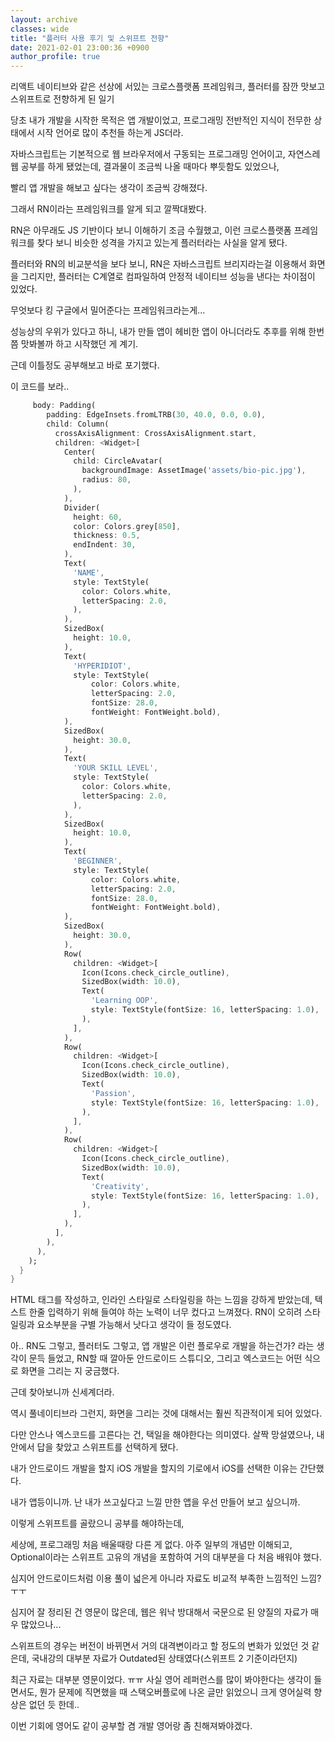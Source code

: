 ```yaml
---
layout: archive
classes: wide
title: "플러터 사용 후기 및 스위프트 전향"
date: 2021-02-01 23:00:36 +0900
author_profile: true
---
```


리액트 네이티브와 같은 선상에 서있는 크로스플랫폼 프레임워크, 플러터를 잠깐 맛보고 스위프트로 전향하게 된 일기

당초 내가 개발을 시작한 목적은 앱 개발이었고, 프로그래밍 전반적인 지식이 전무한 상태에서 시작 언어로 많이 추천들 하는게 JS더라.

자바스크립트는 기본적으로 웹 브라우저에서 구동되는 프로그래밍 언어이고, 자연스레 웹 공부를 하게 됐었는데, 결과물이 조금씩 나올 때마다 뿌듯함도 있었으나,

빨리 앱 개발을 해보고 싶다는 생각이 조금씩 강해졌다. 

그래서 RN이라는 프레임워크를 알게 되고 깔짝대봤다.

RN은 아무래도 JS 기반이다 보니 이해하기 조금 수월했고, 이런 크로스플랫폼 프레임워크를 찾다 보니 비슷한 성격을 가지고 있는게 플러터라는 사실을 알게 됐다.

플러터와 RN의 비교분석을 보다 보니, RN은 자바스크립트 브리지라는걸 이용해서 화면을 그리지만, 플러터는 C계열로 컴파일하여 안정적 네이티브 성능을 낸다는 차이점이 있었다.

무엇보다 킹 구글에서 밀어준다는 프레임워크라는게...

성능상의 우위가 있다고 하니, 내가 만들 앱이 헤비한 앱이 아니더라도 추후를 위해 한번쯤 맛봐볼까 하고 시작했던 게 계기.

근데 이틀정도 공부해보고 바로 포기했다.

이 코드를 보라..

```dart
     body: Padding(
        padding: EdgeInsets.fromLTRB(30, 40.0, 0.0, 0.0),
        child: Column(
          crossAxisAlignment: CrossAxisAlignment.start,
          children: <Widget>[
            Center(
              child: CircleAvatar(
                backgroundImage: AssetImage('assets/bio-pic.jpg'),
                radius: 80,
              ),
            ),
            Divider(
              height: 60,
              color: Colors.grey[850],
              thickness: 0.5,
              endIndent: 30,
            ),
            Text(
              'NAME',
              style: TextStyle(
                color: Colors.white,
                letterSpacing: 2.0,
              ),
            ),
            SizedBox(
              height: 10.0,
            ),
            Text(
              'HYPERIDIOT',
              style: TextStyle(
                  color: Colors.white,
                  letterSpacing: 2.0,
                  fontSize: 28.0,
                  fontWeight: FontWeight.bold),
            ),
            SizedBox(
              height: 30.0,
            ),
            Text(
              'YOUR SKILL LEVEL',
              style: TextStyle(
                color: Colors.white,
                letterSpacing: 2.0,
              ),
            ),
            SizedBox(
              height: 10.0,
            ),
            Text(
              'BEGINNER',
              style: TextStyle(
                  color: Colors.white,
                  letterSpacing: 2.0,
                  fontSize: 28.0,
                  fontWeight: FontWeight.bold),
            ),
            SizedBox(
              height: 30.0,
            ),
            Row(
              children: <Widget>[
                Icon(Icons.check_circle_outline),
                SizedBox(width: 10.0),
                Text(
                  'Learning OOP',
                  style: TextStyle(fontSize: 16, letterSpacing: 1.0),
                ),
              ],
            ),
            Row(
              children: <Widget>[
                Icon(Icons.check_circle_outline),
                SizedBox(width: 10.0),
                Text(
                  'Passion',
                  style: TextStyle(fontSize: 16, letterSpacing: 1.0),
                ),
              ],
            ),
            Row(
              children: <Widget>[
                Icon(Icons.check_circle_outline),
                SizedBox(width: 10.0),
                Text(
                  'Creativity',
                  style: TextStyle(fontSize: 16, letterSpacing: 1.0),
                ),
              ],
            ),
          ],
        ),
      ),
    );
  }
}
```

HTML 태그를 작성하고, 인라인 스타일로 스타일링을 하는 느낌을 강하게 받았는데, 
텍스트 한줄 입력하기 위해 들여야 하는 노력이 너무 컸다고 느껴졌다.
RN이 오히려 스타일링과 요소부분을 구별 가능해서 낫다고 생각이 들 정도였다.

아.. RN도 그렇고, 플러터도 그렇고, 앱 개발은 이런 플로우로 개발을 하는건가? 라는 생각이 문득 들었고, RN할 때 깔아둔 안드로이드 스튜디오, 그리고 엑스코드는 어떤 식으로 화면을 그리는 지 궁금했다.

근데 찾아보니까 신세계더라.

역시 풀네이티브라 그런지, 화면을 그리는 것에 대해서는 훨씬 직관적이게 되어 있었다.

다만 안스나 엑스코드를 고른다는 건, 택일을 해야한다는 의미였다. 살짝 망설였으나, 내 안에서 답을 찾았고 스위프트를 선택하게 됐다.

내가 안드로이드 개발을 할지 iOS 개발을 할지의 기로에서 iOS를 선택한 이유는 간단했다.

내가 앱등이니까. 난 내가 쓰고싶다고 느낄 만한 앱을 우선 만들어 보고 싶으니까.

이렇게 스위프트를 골랐으니 공부를 해야하는데,

세상에, 프로그래밍 처음 배울때랑 다른 게 없다. 아주 일부의 개념만 이해되고, Optional이라는 스위프트 고유의 개념을 포함하여 거의 대부분을 다 처음 배워야 했다.

심지어 안드로이드처럼 이용 풀이 넓은게 아니라 자료도 비교적 부족한 느낌적인 느낌? ㅜㅜ 

심지어 잘 정리된 건 영문이 많은데, 웹은 워낙 방대해서 국문으로 된 양질의 자료가 매우 많았으나...

스위프트의 경우는 버전이 바뀌면서 거의 대격변이라고 할 정도의 변화가 있었던 것 같은데, 국내강의 대부분 자료가 Outdated된 상태였다(스위프트 2 기준이라던지)

최근 자료는 대부분 영문이었다. ㅠㅠ 사실 영어 레퍼런스를 많이 봐야한다는 생각이 들면서도, 뭔가 문제에 직면했을 때 스택오버플로에 나온 글만 읽었으니 크게 영어실력 향상은 없던 듯 한데..

이번 기회에 영어도 같이 공부할 겸 개발 영어랑 좀 친해져봐야겠다.

